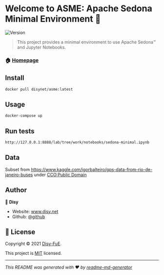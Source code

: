 # Welcome to ASME: Apache Sedona Minimal Environment 👋
![Version](https://img.shields.io/badge/version-v1.0-blue.svg?cacheSeconds=2592000)

> This project provides a minimal environment to use Apache Sedona™ and Jupyter Notebooks.

### 🏠 [Homepage](https://www.disy.net)

## Install

```sh
docker pull disynet/asme:latest
```

## Usage

```sh
docker-compose up
```

## Run tests

```sh
http://127.0.0.1:8888/lab/tree/work/notebooks/sedona-minimal.ipynb
```

## Data
Subset from https://www.kaggle.com/igorbalteiro/gps-data-from-rio-de-janeiro-buses under [CCO:Public Domain](https://creativecommons.org/publicdomain/zero/1.0/)

## Author

👤 **Disy**

* Website: www.disy.net
* Github: [@github](https://github.com/github)


## 📝 License

Copyright © 2021 [Disy-FuE](https://github.com/disy-fue/).

This project is [MIT](https://mit-license.org/) licensed.

***
_This README was generated with ❤️ by [readme-md-generator](https://github.com/kefranabg/readme-md-generator)_